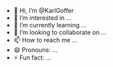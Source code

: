 - 👋 Hi, I’m @KarlGoffer
- 👀 I’m interested in ...
- 🌱 I’m currently learning ...
- 💞️ I’m looking to collaborate on ...
- 📫 How to reach me ...
- 😄 Pronouns: ...
- ⚡ Fun fact: ...

<!---
KarlGoffer/KarlGoffer is a ✨ special ✨ repository because its `README.md` (this file) appears on your GitHub profile.
You can click the Preview link to take a look at your changes.
--->
